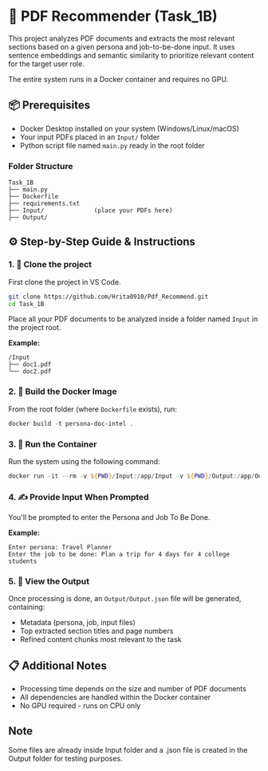 # 📄 PDF Recommender (Task_1B)

This project analyzes PDF documents and extracts the most relevant sections based on a given persona and job-to-be-done input. It uses sentence embeddings and semantic similarity to prioritize relevant content for the target user role.

The entire system runs in a Docker container and requires no GPU.

## 📦 Prerequisites

- Docker Desktop installed on your system (Windows/Linux/macOS)
- Your input PDFs placed in an `Input/` folder
- Python script file named `main.py` ready in the root folder

### Folder Structure
```
Task_1B
├── main.py
├── Dockerfile
├── requirements.txt
├── Input/              (place your PDFs here)
├── Output/               
```

## ⚙️ Step-by-Step Guide & Instructions

### 1. 🧾 Clone the project

First clone the project in VS Code. 

```bash
git clone https://github.com/Hrita0910/Pdf_Recommend.git
cd Task_1B
```
Place all your PDF documents to be analyzed inside a folder named `Input` in the project root. 

**Example:**
```
/Input
├── doc1.pdf
└── doc2.pdf
```

### 2. 🧱 Build the Docker Image

From the root folder (where `Dockerfile` exists), run:

```powershell
docker build -t persona-doc-intel .
```

### 3. 🚀 Run the Container

Run the system using the following command:

```powershell
docker run -it --rm -v ${PWD}/Input:/app/Input -v ${PWD}/Output:/app/Output persona-doc-intel
```

### 4. ✍️ Provide Input When Prompted

You'll be prompted to enter the Persona and Job To Be Done.

**Example:**
```
Enter persona: Travel Planner 
Enter the job to be done: Plan a trip for 4 days for 4 college students
```

### 5. 📂 View the Output

Once processing is done, an `Output/Output.json` file will be generated, containing:

- Metadata (persona, job, input files)
- Top extracted section titles and page numbers
- Refined content chunks most relevant to the task


## 📋 Additional Notes

- Processing time depends on the size and number of PDF documents
- All dependencies are handled within the Docker container
- No GPU required - runs on CPU only

## Note

Some files are already inside Input folder and a .json file is created in the Output folder for testing purposes.
